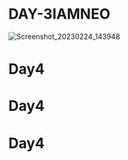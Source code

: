 # DAY-3IAMNEO
![Screenshot_20230224_143948](https://user-images.githubusercontent.com/111976681/221138838-35f45b4a-29bc-4e7a-8701-6ce5f21aeb9d.png)
# Day4
# Day4
# Day4
